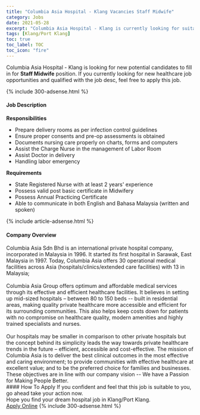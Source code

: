 ```yaml
---
title: "Columbia Asia Hospital - Klang Vacancies Staff Midwife" 
category: Jobs 
date: 2021-05-28 
excerpt: "Columbia Asia Hospital - Klang is currently looking for suitable person to fill in the Staff Midwife which positioned at Klang/Port Klang" 
tags: [Klang/Port Klang] 
toc: true 
toc_label: TOC 
toc_icon: "fire" 
--- 
```


<p>Columbia Asia Hospital - Klang is looking for new potential candidates to fill in for <b>Staff Midwife</b> position. If you currently looking for new healthcare job opportunities and qualified with the job desc, feel free to apply this job.
</p>{% include 300-adsense.html %} 
<div><div><h4>Job Description</h4></div><div><div><span><div><div><b>Responsibilities</b></div><ul><li>Prepare delivery rooms as per infection control guidelines</li><li>Ensure proper consents and pre-op assessments is obtained</li><li>Documents nursing care properly on charts, forms and computers</li><li>Assist the Charge Nurse in the management of Labor Room</li><li>Assist Doctor in delivery</li><li>Handling labor emergency</li></ul><div><strong>Requirements</strong></div><ul><li>State Registered Nurse with at least 2 years' experience</li><li>Possess valid post basic certificate in Midwifery</li><li>Possess Annual Practicing Certificate</li><li>Able to communicate in both English and Bahasa Malaysia (written and spoken)</li></ul></div></span></div></div></div> 
{% include article-adsense.html %} 
<div><div><h4>Company Overview</h4></div><div><div><span><div><div>
<div>
		Columbia Asia Sdn Bhd is an international private hospital company, incorporated in Malaysia in 1996. It started its first hospital in Sarawak, East Malaysia in 1997. Today, Columbia Asia offers 30 operational medical facilities across Asia (hospitals/clinics/extended care facilities) with 13 in Malaysia;</div>
<div>
<br>
		Columbia Asia Group offers optimum and affordable medical services through its effective and efficient healthcare facilities. It believes in setting up mid-sized hospitals &#8211; between 80 to 150 beds -- built in residential areas, making quality private healthcare more accessible and efficient for its surrounding communities. This also helps keep costs down for patients with no compromise on healthcare quality, modern amenities and highly trained specialists and nurses.</div>
<div>
<br>
		Our hospitals may be smaller in comparison to other private hospitals but the concept behind its simplicity leads the way towards private healthcare trends in the future &#8211; efficient, accessible and cost-effective. The mission of Columbia Asia is to deliver the best clinical outcomes in the most effective and caring environment; to provide communities with effective healthcare at excellent value; and to be the preferred choice for families and businesses. These objectives are in line with our company vision -- We have a Passion for Making People Better.</div>
</div></div></span></div></div></div> 
#### How To Apply 
If you confident and feel that this job is suitable to you, go ahead take your action now. <br/> 
Hope you find your dream hospital job in Klang/Port Klang. <br/> 
<a href="https://www.jobstreet.com.my/en/job/staff-midwife-4568458?jobId=jobstreet-my-job-4568458" class="btn btn--warning" target="_blank" rel="nofollow noopenner">Apply Online</a> 
{% include 300-adsense.html %} 